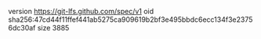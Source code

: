 version https://git-lfs.github.com/spec/v1
oid sha256:47cd44f11ffef441ab5275ca909619b2bf3e495bbdc6ecc134f3e23756dc30af
size 3885
